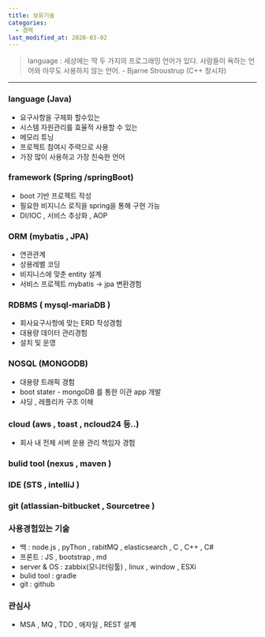 ```yaml
---
title: 보유기술
categories: 
  - 경력
last_modified_at: 2020-03-02
---
```

> language : 세상에는 딱 두 가지의 프로그래밍 언어가 있다. 사람들이 욕하는 언어와 아무도 사용하지 않는 언어. - Bjarne Stroustrup (C++ 창시자)
-----------------------------------

### language (Java)
  * 요구사항을 구체화 할수있는
  * 시스템 자원관리를 효율적 사용할 수 있는
  * 메모리 튜닝
  * 프로젝트 참여시 주력으로 사용
  * 가장 많이 사용하고 가장 친숙한 언어

### framework (Spring /springBoot)

  * boot 기반 프로젝트 작성
  * 필요한 비지니스 로직을 spring을 통해 구현 가능
  * DI/IOC , 서비스 추상화 , AOP

### ORM (mybatis , JPA)

  * 연관관계
  * 상용레벨 코딩
  * 비지니스에 맞춘 entity 설계
  * 서비스 프로젝트 mybatis -> jpa 변환경험
  
### RDBMS ( mysql-mariaDB )

  * 회사요구사항에 맞는 ERD 작성경험
  * 대용량 데이터 관리경험
  * 설치 및 운영
  
### NOSQL (MONGODB)

  * 대용량 트래픽 경험
  * boot stater - mongoDB 를 통한 이관 app 개발
  * 샤딩 , 레플리카 구조 이해
  
### cloud (aws , toast , ncloud24 등..)
  * 회사 내 전체 서버 운용 관리 책임자 경험
  
### bulid tool (nexus , maven )

### IDE (STS , intelliJ )

### git (atlassian-bitbucket , Sourcetree )
  
### 사용경험있는 기술
  * 백 : node.js , pyThon , rabitMQ , elasticsearch , C , C++ , C#
  * 프론트 : JS , bootstrap , md
  * server & OS : zabbix(모니터링툴) , linux , window , ESXi
  * bulid tool : gradle
  * git : github
  
### 관심사
  * MSA , MQ , TDD , 애자일 , REST 설계

